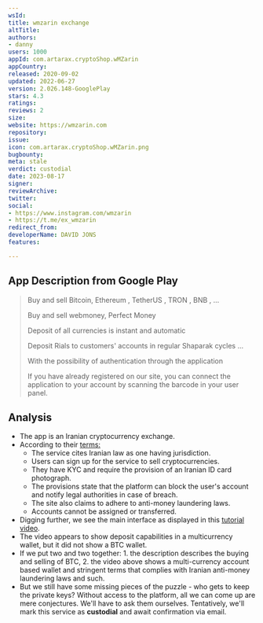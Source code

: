 ```yaml
---
wsId: 
title: wmzarin exchange
altTitle: 
authors:
- danny
users: 1000
appId: com.artarax.cryptoShop.wMZarin
appCountry: 
released: 2020-09-02
updated: 2022-06-27
version: 2.026.148-GooglePlay
stars: 4.3
ratings: 
reviews: 2
size: 
website: https://wmzarin.com
repository: 
issue: 
icon: com.artarax.cryptoShop.wMZarin.png
bugbounty: 
meta: stale
verdict: custodial
date: 2023-08-17
signer: 
reviewArchive: 
twitter: 
social:
- https://www.instagram.com/wmzarin
- https://t.me/ex_wmzarin
redirect_from: 
developerName: DAVID JONS
features: 

---
```


## App Description from Google Play

> Buy and sell Bitcoin, Ethereum , TetherUS , TRON , BNB , ...
>
> Buy and sell webmoney, Perfect Money
>
> Deposit of all currencies is instant and automatic
>
> Deposit Rials to customers' accounts in regular Shaparak cycles ...
>
> With the possibility of authentication through the application
>
> If you have already registered on our site, you can connect the application to your account by scanning the barcode in your user panel.

## Analysis 

- The app is an Iranian cryptocurrency exchange.
- According to their [terms:](https://wmzarin.com/%d9%82%d9%88%d8%a7%d9%86%db%8c%d9%86/)
  - The service cites Iranian law as one having jurisdiction.
  - Users can sign up for the service to sell cryptocurrencies.
  - They have KYC and require the provision of an Iranian ID card photograph.
  - The provisions state that the platform can block the user's account and notify legal authorities in case of breach.
  - The site also claims to adhere to anti-money laundering laws.
  - Accounts cannot be assigned or transferred. 
- Digging further, we see the main interface as displayed in this [tutorial video](https://wmzarin.com/%d8%a2%d9%85%d9%88%d8%b2%d8%b4-%d9%88%d8%a7%d8%b1%db%8c%d8%b2-%d9%88-%d8%a8%d8%b1%d8%af%d8%a7%d8%b4%d8%aa-%d8%a7%d8%b2-%da%a9%db%8c%d9%81-%d9%be%d9%88%d9%84-%d8%a7%d8%b1%d8%b2-%d8%af%db%8c%d8%ac%db%8c/).
- The video appears to show deposit capabilities in a multicurrency wallet, but it did not show a BTC wallet. 
- If we put two and two together: 1. the description describes the buying and selling of BTC, 2. the video above shows a multi-currency account based wallet and stringent terms that complies with Iranian anti-money laundering laws and such. 
- But we still have some missing pieces of the puzzle - who gets to keep the private keys? Without access to the platform, all we can come up are mere conjectures. We'll have to ask them ourselves. Tentatively, we'll mark this service as **custodial** and await confirmation via email.
